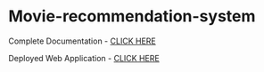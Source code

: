 # Movie-recommendation-system

Complete Documentation - [CLICK HERE](https://medium.com/@pklappy21/movie-recommendation-system-python-flask-web-application-heroku-deployment-7e39492b640c?source=friends_link&sk=6efee6fd96fe37c033235015dc9b0950)



Deployed Web Application - [CLICK HERE](https://shubdab.herokuapp.com/)
